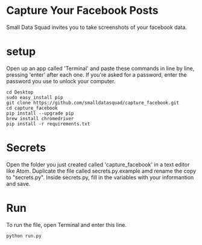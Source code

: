 # Capture Your Facebook Posts


Small Data Squad invites you to take screenshots of your facebook data.


# setup

Open up an app called 'Terminal' and paste these commands in line by line, pressing 'enter' after each one. If you're asked for a password, enter the password you use to unlock your computer.
```
cd Desktop
sudo easy_install pip
git clone https://github.com/smalldatasquad/capture_facebook.git
cd capture_facebook
pip install --upgrade pip
brew install chromedriver
pip install -r requirements.txt
```


# Secrets
Open the folder you just created called 'capture_facebook' in a text editor like Atom. Duplicate the file called secrets.py.example amd rename the copy to "secrets.py". Inside secrets.py, fill in the variables with your informantion and save.

# Run
To run the file, open Terminal and enter this line.
```
python run.py
```
